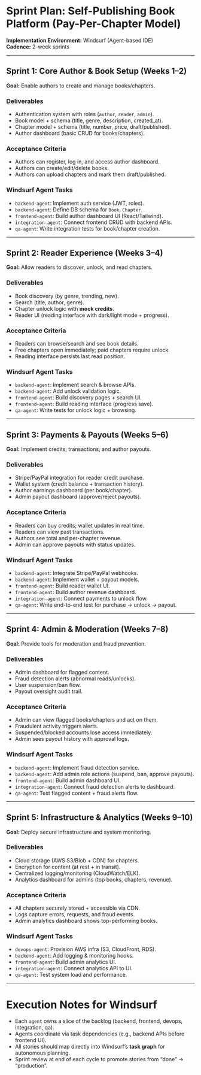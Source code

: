 # Sprint Plan: Self-Publishing Book Platform (Pay-Per-Chapter Model)  
**Implementation Environment:** Windsurf (Agent-based IDE)  
**Cadence:** 2-week sprints  

---

## Sprint 1: Core Author & Book Setup (Weeks 1–2)  
**Goal:** Enable authors to create and manage books/chapters.  

### Deliverables  
- Authentication system with roles (`author`, `reader`, `admin`).  
- Book model + schema (title, genre, description, created_at).  
- Chapter model + schema (title, number, price, draft/published).  
- Author dashboard (basic CRUD for books/chapters).  

### Acceptance Criteria  
- Authors can register, log in, and access author dashboard.  
- Authors can create/edit/delete books.  
- Authors can upload chapters and mark them draft/published.  

### Windsurf Agent Tasks  
- `backend-agent`: Implement auth service (JWT, roles).  
- `backend-agent`: Define DB schema for `Book`, `Chapter`.  
- `frontend-agent`: Build author dashboard UI (React/Tailwind).  
- `integration-agent`: Connect frontend CRUD with backend APIs.  
- `qa-agent`: Write integration tests for book/chapter creation.  

---

## Sprint 2: Reader Experience (Weeks 3–4)  
**Goal:** Allow readers to discover, unlock, and read chapters.  

### Deliverables  
- Book discovery (by genre, trending, new).  
- Search (title, author, genre).  
- Chapter unlock logic with **mock credits**.  
- Reader UI (reading interface with dark/light mode + progress).  

### Acceptance Criteria  
- Readers can browse/search and see book details.  
- Free chapters open immediately; paid chapters require unlock.  
- Reading interface persists last read position.  

### Windsurf Agent Tasks  
- `backend-agent`: Implement search & browse APIs.  
- `backend-agent`: Add unlock validation logic.  
- `frontend-agent`: Build discovery pages + search UI.  
- `frontend-agent`: Build reading interface (progress save).  
- `qa-agent`: Write tests for unlock logic + browsing.  

---

## Sprint 3: Payments & Payouts (Weeks 5–6)  
**Goal:** Implement credits, transactions, and author payouts.  

### Deliverables  
- Stripe/PayPal integration for reader credit purchase.  
- Wallet system (credit balance + transaction history).  
- Author earnings dashboard (per book/chapter).  
- Admin payout dashboard (approve/reject payouts).  

### Acceptance Criteria  
- Readers can buy credits; wallet updates in real time.  
- Readers can view past transactions.  
- Authors see total and per-chapter revenue.  
- Admin can approve payouts with status updates.  

### Windsurf Agent Tasks  
- `backend-agent`: Integrate Stripe/PayPal webhooks.  
- `backend-agent`: Implement wallet + payout models.  
- `frontend-agent`: Build reader wallet UI.  
- `frontend-agent`: Build author revenue dashboard.  
- `integration-agent`: Connect payments to unlock flow.  
- `qa-agent`: Write end-to-end test for purchase → unlock → payout.  

---

## Sprint 4: Admin & Moderation (Weeks 7–8)  
**Goal:** Provide tools for moderation and fraud prevention.  

### Deliverables  
- Admin dashboard for flagged content.  
- Fraud detection alerts (abnormal reads/unlocks).  
- User suspension/ban flow.  
- Payout oversight audit trail.  

### Acceptance Criteria  
- Admin can view flagged books/chapters and act on them.  
- Fraudulent activity triggers alerts.  
- Suspended/blocked accounts lose access immediately.  
- Admin sees payout history with approval logs.  

### Windsurf Agent Tasks  
- `backend-agent`: Implement fraud detection service.  
- `backend-agent`: Add admin role actions (suspend, ban, approve payouts).  
- `frontend-agent`: Build admin dashboard UI.  
- `integration-agent`: Connect fraud detection alerts to dashboard.  
- `qa-agent`: Test flagged content + fraud alerts flow.  

---

## Sprint 5: Infrastructure & Analytics (Weeks 9–10)  
**Goal:** Deploy secure infrastructure and system monitoring.  

### Deliverables  
- Cloud storage (AWS S3/Blob + CDN) for chapters.  
- Encryption for content (at rest + in transit).  
- Centralized logging/monitoring (CloudWatch/ELK).  
- Analytics dashboard for admins (top books, chapters, revenue).  

### Acceptance Criteria  
- All chapters securely stored + accessible via CDN.  
- Logs capture errors, requests, and fraud events.  
- Admin analytics dashboard shows top-performing books.  

### Windsurf Agent Tasks  
- `devops-agent`: Provision AWS infra (S3, CloudFront, RDS).  
- `backend-agent`: Add logging & monitoring hooks.  
- `frontend-agent`: Build admin analytics UI.  
- `integration-agent`: Connect analytics API to UI.  
- `qa-agent`: Test system load and performance.  

---

# Execution Notes for Windsurf  
- Each `agent` owns a slice of the backlog (backend, frontend, devops, integration, qa).  
- Agents coordinate via task dependencies (e.g., backend APIs before frontend UI).  
- All stories should map directly into Windsurf’s **task graph** for autonomous planning.  
- Sprint review at end of each cycle to promote stories from “done” → “production”.  


